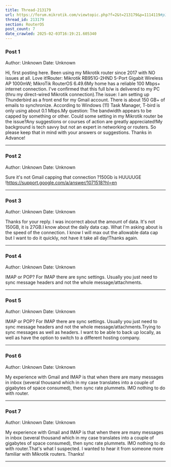 ```yaml
---
title: Thread-213179
url: https://forum.mikrotik.com/viewtopic.php?f=2&t=213179&p=1114119#p1114119
thread_id: 213179
section: RouterOS
post_count: 7
date_crawled: 2025-02-03T16:19:21.605340
---
```


### Post 1
Author: Unknown
Date: Unknown

Hi, first posting here. Been using my Mikrotik router since 2017 with NO issues at all. Love it!Router: Mikrotik RB951G-2HND 5-Port Gigabit Wireless AP 1000mW; MikroTik RouterOS 6.49.6My home has a reliable 100 Mbps+ internet connection. I've confirmed that this full b/w is delivered to my PC (thru my direct-wired Mikrotik connection).The issue: I am setting up Thunderbird as a front end for my Gmail account. There is about 150 GB+ of emails to synchronize. According to Windows (11) Task Manager, T-bird is only using about 0.1 Mbps.My question: The bandwidth appears to be capped by something or other. Could some setting in my Mikrotik router be the issue?Any suggestions or courses of action are greatly appreciated!My background is tech savvy but not an expert in networking or routers. So please keep that in mind with your answers or suggestions. Thanks in Advance!

---
### Post 2
Author: Unknown
Date: Unknown

Sure it's not Gmail capping that connection ?150Gb is HUUUUGE !https://support.google.com/a/answer/1071518?hl=en

---
### Post 3
Author: Unknown
Date: Unknown

Thanks for your reply. I was incorrect about the amount of data. It's not 150GB,  it is 27GB.I know about the daily data cap. What I'm asking about is the speed of the connection. I know I will max out the allowable data cap but I want to do it quickly, not have it take all day!Thanks again.

---
### Post 4
Author: Unknown
Date: Unknown

IMAP or POP? For IMAP there are sync settings. Usually you just need to sync message headers and not the whole message/attachments.

---
### Post 5
Author: Unknown
Date: Unknown

IMAP or POP? For IMAP there are sync settings. Usually you just need to sync message headers and not the whole message/attachments.Trying to sync messages as well as headers. I want to be able to back up locally, as well as have the option to switch to a different hosting company.

---
### Post 6
Author: Unknown
Date: Unknown

My experience with Gmail and IMAP is that when there are many messages in inbox (several thousand which in my case translates into a couple of gigabytes of space consumed), then sync rate plummets. IMO nothing to do with router.

---
### Post 7
Author: Unknown
Date: Unknown

My experience with Gmail and IMAP is that when there are many messages in inbox (several thousand which in my case translates into a couple of gigabytes of space consumed), then sync rate plummets. IMO nothing to do with router.That's what I suspected. I wanted to hear it from someone more familiar with Mikrotik routers. Thanks!

---
